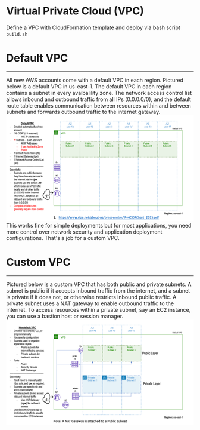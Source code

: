 # Virtual Private Cloud (VPC)

Define a VPC with CloudFormation template and deploy via bash script `build.sh`

# Default VPC
---------
All new AWS accounts come with a default VPC in each region. Pictured below is a default VPC in us-east-1. The default VPC in each region contains a subnet in every avaibalility zone. The network access control list allows inbound and outbound traffic from all IPs (0.0.0.0/0), and the default route table enables communication between resources within and between subnets and forwards outbound traffic to the internet gateway.
<img src="diagrams/vpc/DefaultVPC.png"></img>
This works fine for simple deployments but for most applications, you need more control over network security and application deployment configurations. That's a job for a custom VPC.


# Custom VPC
------------
Pictured below is a custom VPC that has both public and private subnets. A subnet is public if it accepts inbound traffic from the internet, and a subnet is private if it does not, or otherwise restricts inbound public traffic. A private subnet uses a NAT gateway to enable outbound traffic to the internet. To access resources within a private subnet, say an EC2 instance, you can use a bastion host or session manager.
<img src="diagrams/vpc/CustomVPC.png"></img>
